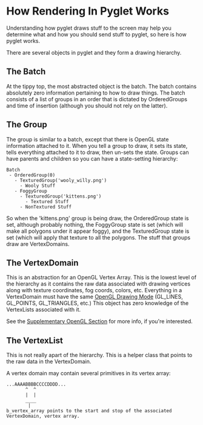 How Rendering In Pyglet Works
=============================

Understanding how pyglet draws stuff to the screen may help you determine 
what and how you should send stuff to pyglet, so here is how pyglet works.

There are several objects in pyglet and they form a drawing hierarchy. 

The Batch
---------
At the tippy top, the most abstracted object is the batch.  The batch contains 
absolutely zero information pertaining to how to draw things.  The batch 
consists of a list of groups in an order that is dictated by OrderedGroups and
time of insertion (although you should not rely on the latter).

The Group
---------
The group is similar to a batch, except that there is OpenGL state information
attached to it.  When you tell a group to draw, it sets its state, tells 
everything attached to it to draw, then un-sets the state.  Groups can have
parents and children so you can have a state-setting hierarchy:

    Batch
     - OrderedGroup(0)
       - TexturedGroup('wooly_willy.png')
         - Wooly Stuff 
       - FoggyGroup
         - TexturedGroup('kittens.png')
           - Textured Stuff
         - NonTextured Stuff
        

So when the 'kittens.png' group is being draw, the OrderedGroup state is set, 
although probably nothing, the FoggyGroup state is set (which will make all
polygons under it appear foggy), and the TexturedGroup state is set (which
will apply that texture to all the polygons.  The stuff that groups draw
are VertexDomains.

The VertexDomain
----------------
This is an abstraction for an OpenGL Vertex Array. This is the lowest level
of the hierarchy as it contains the raw data associated with drawing vertices
along with texture coordinates, fog coords, colors, etc. Everything in a
VertexDomain must have the same
[OpenGL Drawing Mode](http://www.opengl.org/sdk/docs/man3/xhtml/glDrawArrays.xml)
(GL_LINES, GL_POINTS, GL_TRIANGLES, etc.)  This object has zero knowledge of
the VertexLists associated with it.

See the [Supplementary OpenGL Section](../opengl/index.md) for more info,
if you're interested.

The VertexList
--------------
This is not really apart of the hierarchy.  This is a helper class that points
to the raw data in the VertexDomain.

A vertex domain may contain several primitives in its vertex array:

    ...AAAABBBBCCCCDDDD...
           ^  ^
           |  |
           ____
            |
    b_vertex_array points to the start and stop of the associated 
    VertexDomain, vertex array.
